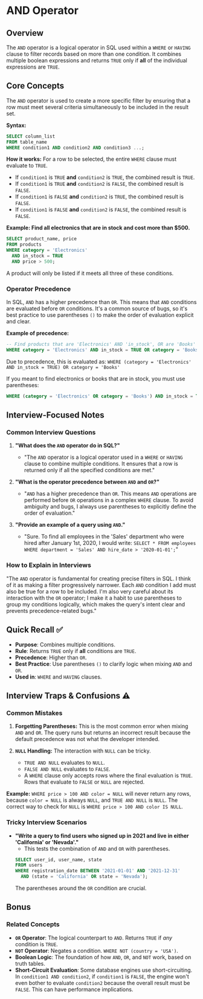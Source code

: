 # AND Operator

## Overview
The `AND` operator is a logical operator in SQL used within a `WHERE` or `HAVING` clause to filter records based on more than one condition. It combines multiple boolean expressions and returns `TRUE` only if **all** of the individual expressions are `TRUE`.

## Core Concepts

The `AND` operator is used to create a more specific filter by ensuring that a row must meet several criteria simultaneously to be included in the result set.

**Syntax:**
```sql
SELECT column_list
FROM table_name
WHERE condition1 AND condition2 AND condition3 ...;
```

**How it works:**
For a row to be selected, the entire `WHERE` clause must evaluate to `TRUE`.
-   If `condition1` is `TRUE` **and** `condition2` is `TRUE`, the combined result is `TRUE`.
-   If `condition1` is `TRUE` **and** `condition2` is `FALSE`, the combined result is `FALSE`.
-   If `condition1` is `FALSE` **and** `condition2` is `TRUE`, the combined result is `FALSE`.
-   If `condition1` is `FALSE` **and** `condition2` is `FALSE`, the combined result is `FALSE`.

**Example: Find all electronics that are in stock and cost more than $500.**
```sql
SELECT product_name, price
FROM products
WHERE category = 'Electronics'
  AND in_stock = TRUE
  AND price > 500;
```
A product will only be listed if it meets all three of these conditions.

### Operator Precedence
In SQL, `AND` has a higher precedence than `OR`. This means that `AND` conditions are evaluated before `OR` conditions. It's a common source of bugs, so it's best practice to use parentheses `()` to make the order of evaluation explicit and clear.

**Example of precedence:**
```sql
-- Find products that are 'Electronics' AND 'in_stock', OR are 'Books'
WHERE category = 'Electronics' AND in_stock = TRUE OR category = 'Books'
```
Due to precedence, this is evaluated as:
`WHERE (category = 'Electronics' AND in_stock = TRUE) OR category = 'Books'`

If you meant to find electronics or books that are in stock, you must use parentheses:
```sql
WHERE (category = 'Electronics' OR category = 'Books') AND in_stock = TRUE
```

## Interview-Focused Notes

### Common Interview Questions

1.  **"What does the `AND` operator do in SQL?"**
    -   "The `AND` operator is a logical operator used in a `WHERE` or `HAVING` clause to combine multiple conditions. It ensures that a row is returned only if all the specified conditions are met."

2.  **"What is the operator precedence between `AND` and `OR`?"**
    -   "`AND` has a higher precedence than `OR`. This means `AND` operations are performed before `OR` operations in a complex `WHERE` clause. To avoid ambiguity and bugs, I always use parentheses to explicitly define the order of evaluation."

3.  **"Provide an example of a query using `AND`."**
    -   "Sure. To find all employees in the 'Sales' department who were hired after January 1st, 2020, I would write: `SELECT * FROM employees WHERE department = 'Sales' AND hire_date > '2020-01-01';`"

### How to Explain in Interviews
"The `AND` operator is fundamental for creating precise filters in SQL. I think of it as making a filter progressively narrower. Each `AND` condition I add must also be true for a row to be included. I'm also very careful about its interaction with the `OR` operator; I make it a habit to use parentheses to group my conditions logically, which makes the query's intent clear and prevents precedence-related bugs."

## Quick Recall ✅

-   **Purpose**: Combines multiple conditions.
-   **Rule**: Returns `TRUE` only if **all** conditions are `TRUE`.
-   **Precedence**: Higher than `OR`.
-   **Best Practice**: Use parentheses `()` to clarify logic when mixing `AND` and `OR`.
-   **Used in**: `WHERE` and `HAVING` clauses.

## Interview Traps & Confusions ⚠️

### Common Mistakes

1.  **Forgetting Parentheses:** This is the most common error when mixing `AND` and `OR`. The query runs but returns an incorrect result because the default precedence was not what the developer intended.

2.  **`NULL` Handling:** The interaction with `NULL` can be tricky.
    -   `TRUE AND NULL` evaluates to `NULL`.
    -   `FALSE AND NULL` evaluates to `FALSE`.
    -   A `WHERE` clause only accepts rows where the final evaluation is `TRUE`. Rows that evaluate to `FALSE` or `NULL` are rejected.

**Example:**
`WHERE price > 100 AND color = NULL` will never return any rows, because `color = NULL` is always `NULL`, and `TRUE AND NULL` is `NULL`. The correct way to check for `NULL` is `WHERE price > 100 AND color IS NULL`.

### Tricky Interview Scenarios

-   **"Write a query to find users who signed up in 2021 and live in either 'California' or 'Nevada'."**
    -   This tests the combination of `AND` and `OR` with parentheses.
    ```sql
    SELECT user_id, user_name, state
    FROM users
    WHERE registration_date BETWEEN '2021-01-01' AND '2021-12-31'
      AND (state = 'California' OR state = 'Nevada');
    ```
    The parentheses around the `OR` condition are crucial.

## Bonus

### Related Concepts
-   **`OR` Operator**: The logical counterpart to `AND`. Returns `TRUE` if *any* condition is `TRUE`.
-   **`NOT` Operator**: Negates a condition. `WHERE NOT (country = 'USA')`.
-   **Boolean Logic**: The foundation of how `AND`, `OR`, and `NOT` work, based on truth tables.
-   **Short-Circuit Evaluation**: Some database engines use short-circuiting. In `condition1 AND condition2`, if `condition1` is `FALSE`, the engine won't even bother to evaluate `condition2` because the overall result must be `FALSE`. This can have performance implications.
